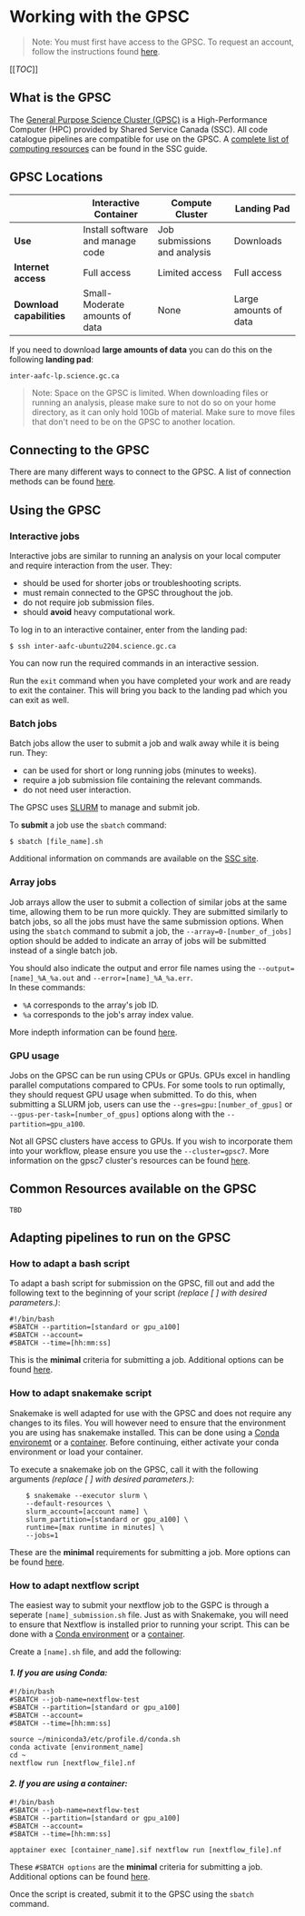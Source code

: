 # Working with the GPSC
> Note:
    You must first have access to the GPSC. To request an account, follow the instructions found [here](https://gcxgce.sharepoint.com/teams/1000645/SitePages/GPSC-Guides.aspx?OR=Teams-HL&CT=1708971900190&clickparams=eyJBcHBOYW1lIjoiVGVhbXMtRGVza3RvcCIsIkFwcFZlcnNpb24iOiIyNy8yNDAxMDQxNzUwNCIsIkhhc0ZlZGVyYXRlZFVzZXIiOmZhbHNlfQ%3D%3D#fill-out-account-request-form).  

[[_TOC_]]

## What is the GPSC
The [General Purpose Science Cluster (GPSC)](https://portal.science.gc.ca/confluence/) is a High-Performance Computer (HPC) provided by Shared Service Canada (SSC). All code catalogue pipelines are compatible for use on the GPSC. A [complete list of computing resources](https://portal.science.gc.ca/confluence/display/SCIDOCS/Compute+Resources) can be found in the SSC guide.

## GPSC Locations


|             | **Interactive Container**          | **Compute Cluster** | **Landing Pad**   |
| ---------------- | -------------| -------------| -------------|  
 | **Use** |Install software and manage code| Job submissions and analysis | Downloads|
 |**Internet access**| Full access | Limited access |Full access|
 |**Download capabilities**|Small-Moderate amounts of data | None | Large amounts of data|
 

If you need to download **large amounts of data** you can do this on the following **landing pad**:

    inter-aafc-lp.science.gc.ca

> Note: Space on the GPSC is limited. When downloading files or running an analysis, please make sure to not do so on your home directory, as it can only hold 10Gb of material. Make sure to move files that don't need to be on the GPSC to another location.

## Connecting to the GPSC
There are many different ways to connect to the GPSC. A list of connection methods can be found [here](https://gcxgce.sharepoint.com/teams/1000645/SitePages/GPSC-Guides.aspx?OR=Teams-HL&CT=1708971900190&clickparams=eyJBcHBOYW1lIjoiVGVhbXMtRGVza3RvcCIsIkFwcFZlcnNpb24iOiIyNy8yNDAxMDQxNzUwNCIsIkhhc0ZlZGVyYXRlZFVzZXIiOmZhbHNlfQ%3D%3D#connecting-to-the-gpsc).  


## Using the GPSC
### Interactive jobs
Interactive jobs are similar to running an analysis on your local computer and require interaction from the user. They:
- should be used for shorter jobs or troubleshooting scripts.
- must remain connected to the GPSC throughout the job.
- do not require job submission files.
- should **avoid** heavy computational work.

To log in to an interactive container, enter from the landing pad:

    $ ssh inter-aafc-ubuntu2204.science.gc.ca

You can now run the required commands in an interactive session.

Run the `exit` command when you have completed your work and are ready to exit the container. This will bring you back to the landing pad which you can exit as well.


### Batch jobs
Batch jobs allow the user to submit a job and walk away while it is being run. They:
- can be used for short or long running jobs (minutes to weeks).
- require a job submission file containing the relevant commands.
- do not need user interaction.

The GPSC uses [SLURM](https://slurm.schedmd.com/documentation.html) to manage and submit job.  

To **submit** a job use the `sbatch` command:  
    
    $ sbatch [file_name].sh

Additional information on commands are available on the [SSC site](https://portal.science.gc.ca/confluence/display/SCIDOCS/Quick+Start+to+Using+Linux+Clusters+With+SLURM).

### Array jobs 
Job arrays allow the user to submit a collection of similar jobs at the same time, allowing them to be run more quickly. They are submitted similarly to batch jobs, so all the jobs must have the same submission options. When using the `sbatch` command to submit a job, the `--array=0-[number_of_jobs]` option should be added to indicate an array of jobs will be submitted instead of a single batch job. 

You should also indicate the output and error file names using the `--output=[name]_%A_%a.out` and `--error=[name]_%A_%a.err`.  
In these commands:
- `%A` corresponds to the array's job ID.
- `%a` corresponds to the job's array index value.  

More indepth information can be found [here](https://slurm.schedmd.com/job_array.html).

### GPU usage
Jobs on the GPSC can be run using CPUs or GPUs. GPUs excel in handling parallel computations compared to CPUs. For some tools to run optimally, they should request GPU usage when submitted. To do this, when submitting a SLURM job, users can use the `--gres=gpu:[number_of_gpus]` or `--gpus-per-task=[number_of_gpus]` options along with the `--partition=gpu_a100`.  

Not all GPSC clusters have access to GPUs. If you wish to incorporate them into your workflow, please ensure you use the `--cluster=gpsc7`. More information on the gpsc7 cluster's resources can be found [here](https://portal.science.gc.ca/confluence/display/SCIDOCS/gpsc7).

## Common Resources available on the GPSC
    TBD

## Adapting pipelines to run on the GPSC
### How to adapt a bash script 
To adapt a bash script for submission on the GPSC, fill out and add the following text to the beginning of your script *(replace [ ] with desired parameters.)*:  
    
    #!/bin/bash
    #SBATCH --partition=[standard or gpu_a100]
    #SBATCH --account=
    #SBATCH --time=[hh:mm:ss]

This is the **minimal** criteria for submitting a job. Additional options can be found [here](https://slurm.schedmd.com/pdfs/summary.pdf). 

### How to adapt snakemake script
Snakemake is well adapted for use with the GPSC and does not require any changes to its files. You will however need to ensure that the environment you are using has snakemake installed. This can be done using a [Conda environemt](https://gcxgce.sharepoint.com/teams/1000645/SitePages/Conda-Tutorial.aspx) or a [container](apptainer_guide.md). Before continuing, either activate your conda environment or load your container.  

To execute a snakemake job on the GPSC, call it with the following arguments *(replace [ ] with desired parameters.)*:

		$ snakemake --executor slurm \
        --default-resources \
        slurm_account=[account name] \
        slurm_partition=[standard or gpu_a100] \
        runtime=[max runtime in minutes] \
        --jobs=1

These are the **minimal** requirements for submitting a job. More options can be found [here](https://snakemake.readthedocs.io/en/v7.19.1/executing/cluster.html#advanced-resource-specifications).  

### How to adapt nextflow script
The easiest way to submit your nextflow job to the GSPC is through a seperate `[name]_submission.sh` file. Just as with Snakemake, you will need to ensure that Nextflow is installed prior to running your script. This can be done with a [Conda environment](https://gcxgce.sharepoint.com/teams/1000645/SitePages/Conda-Tutorial.aspx) or a [container](apptainer_guide.md). 


Create a `[name].sh` file, and add the following:
#### *1. If you are using Conda:*

    #!/bin/bash
    #SBATCH --job-name=nextflow-test
    #SBATCH --partition=[standard or gpu_a100]
    #SBATCH --account=
    #SBATCH --time=[hh:mm:ss]

    source ~/miniconda3/etc/profile.d/conda.sh
    conda activate [environment_name]
    cd ~
    nextflow run [nextflow_file].nf

#### *2. If you are using a container:*

    #!/bin/bash
    #SBATCH --job-name=nextflow-test
    #SBATCH --partition=[standard or gpu_a100]
    #SBATCH --account=
    #SBATCH --time=[hh:mm:ss]

    apptainer exec [container_name].sif nextflow run [nextflow_file].nf

These `#SBATCH options` are the **minimal** criteria for submitting a job. Additional options can be found [here](https://slurm.schedmd.com/pdfs/summary.pdf). 

Once the script is created, submit it to the GPSC using the `sbatch` command.





